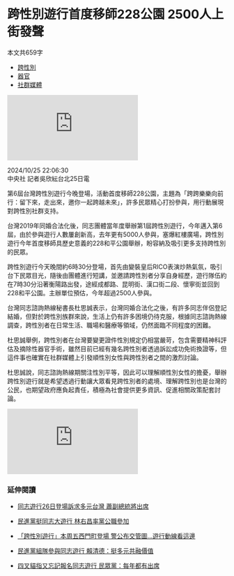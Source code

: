 # 跨性別遊行首度移師228公園 2500人上街發聲

本文共659字

-   [跨性別](/search/tagging/1001/跨性別)
-   [器官](/search/tagging/1001/器官)
-   [社群媒體](/search/tagging/1001/社群媒體)

![notice-title img](https://pgw.udn.com.tw/gw/photo.php?u=https://money.udn.com/SSI/ednvip/popup/20250205.jpg&x=0&y=0&sw=0&sh=0&exp=3600&nt=1&w=800)

2024/10/25 22:06:30  
中央社 記者吳欣紜台北25日電

第6屆台灣跨性別遊行今晚登場，活動首度移師228公園，主題為「跨跨樂樂向前行：留下來，走出來，邀你一起跨越未來」，許多民眾精心打扮參與，用行動展現對跨性別社群支持。

台灣2019年同婚合法化後，同志團體當年度舉辦第1屆跨性別遊行，今年邁入第6屆，由於參與遊行人數屢創新高，去年更有5000人參與，塞爆紅樓廣場，跨性別遊行今年首度移師具歷史意義的228和平公園舉辦，盼容納及吸引更多支持跨性別的民眾。

跨性別遊行今天晚間約6時30分登場，首先由變裝皇后RICO表演炒熱氣氛，吸引台下民眾目光，隨後由團體進行短講，並邀請跨性別者分享自身經歷，遊行隊伍約在7時30分沿著衡陽路出發，途經成都路、昆明街、漢口街二段、懷寧街並回到228和平公園。主辦單位預估，今年超過2500人參與。

台灣同志諮詢熱線秘書長杜思誠表示，台灣同婚合法化之後，有許多同志伴侶登記結婚，但對於跨性別族群來說，生活上仍有許多困境仍待克服，根據同志諮詢熱線調查，跨性別者在日常生活、職場和醫療等領域，仍然面臨不同程度的困難。

杜思誠舉例，跨性別者在台灣要變更證件性別規定仍相當嚴苛，包含需要精神科評估及摘除性器官手術，雖然目前已經有幾名跨性別者透過訴訟成功免術換證等，但這件事也確實在社群媒體上引發順性別女性與跨性別者之間的激烈討論。

杜思誠說，同志諮詢熱線期關注性別平等，因此可以理解順性別女性的擔憂，舉辦跨性別遊行就是希望透過行動讓大眾看見跨性別者的處境、理解跨性別也是台灣的公民，也期望政府應負起責任，積極為社會提供更多資訊、促進相關政策配套討論。

![news photo](https://pgw.udn.com.tw/gw/photo.php?u=https://uc.udn.com.tw/photo/2024/10/23/realtime/30769868.jpg&s=Y&x=0&y=7&sw=1070&sh=712&sl=W&fw=640)

### 延伸閱讀

- [同志遊行26日登場訴求多元台灣 蕭副總統將出席](https://money.udn.com/money/story/7307/8316352)
  
- [民進黨挺同志大遊行 林右昌率黨公職參加](https://money.udn.com/money/story/7307/8313706)
  
- [「跨性別遊行」本周五西門町登場 警公布交管圖...遊行動線看這邊](https://money.udn.com/money/story/5648/8311224)

- [民進黨組隊參與同志遊行 賴清德：挺多元共融價值](https://money.udn.com/money/story/7307/8311144)

- [四叉貓指又忘記報名同志遊行 民眾黨：每年都有出席](https://money.udn.com/money/story/7307/8308188)
<!-- tcd_original_link https://money.udn.com/money/story/5648/8316803 -->
